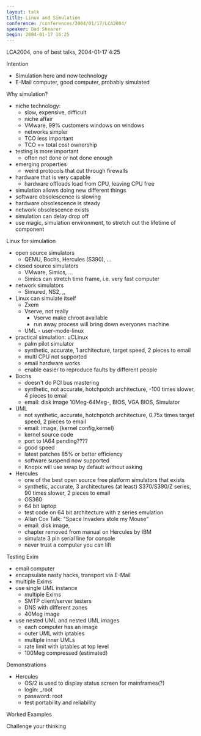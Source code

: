 ```yaml
---
layout: talk
title: Linux and Simulation
conference: /conferences/2004/01/17/LCA2004/
speaker: Dad Shearer
begin: 2004-01-17 16:25
---
```

LCA2004, one of best talks, 2004-01-17 4:25

Intention

* Simulation here and now technology
* E-Mail computer, good computer, probably simulated

Why simulation?

* niche technology:
  * slow, expensive, difficult
  * niche affair
  * VMware, 99% customers windows on windows
  * networks simpler
  * TCO less important
  * TCO == total cost ownership
* testing is more important
  * often not done or not done enough
* emerging properties
  * weird protocols that cut through firewalls
* hardware that is very capable
  * hardware offloads load from CPU, leaving CPU free
* simulation allows doing new different things
* software obsolescence is slowing
* hardware obsolescence is steady
* network obsolescence exists
* simulation can delay drop off
* use magic, simulation environment, to stretch out the lifetime of component

Linux for simulation

* open source simulators
  * QEMU, Bochs, Hercules (S390), ...
* closed source simulators
  * VMware, Simics, ...
  * Simics can stretch time frame, i.e. very fast computer
* network simulators
  * Simured, NS2, ,,
* Linux can simulate itself
  * Zxem
  * Vserve, not really
    * Vserve make chroot available
    * run away process will bring down everyones machine
  * UML - user-mode-linux
* practical simulation: uCLinux
  * palm pilot simulator
  * synthetic, accurate, 1 architecture, target speed, 2 pieces to email
  * multi CPU not supported
  * email hardware works
  * enable easier to reproduce faults by different people
* Bochs
  * doesn't do PCI bus mastering
  * synthetic, not accurate, hotchpotch architecture, -100 times slower, 4 pieces to email
  * email: disk image 10Meg-64Meg-, BIOS, VGA BIOS, Simulator
* UML
  * not synthetic, accurate, hotchpotch architecture, 0.75x times target speed, 2 pieces to email
  * email: image, {kernel config,kernel}
  * kernel source code
  * port to IA64 pending????
  * good speed
  * latest patches 85% or better efficiency
  * software suspend now supported
  * Knopix will use swap by default without asking
* Hercules
  * one of the best open source free platform simulators that exists
  * synthetic, accurate, 3 architectures (at least) S370/S390/Z series, 90 times slower, 2 pieces to email
  * OS360
  * 64 bit laptop
  * test code on 64 bit architecture with z series emulation
  * Allan Cox Talk: "Space Invaders stole my Mouse"
  * email: disk image, 
  * chapter removed from manual on Hercules by IBM
  * simulate 3 pin serial line for console
  * never trust a computer you can lift

Testing Exim

* email computer
* encapsulate nasty hacks, transport via E-Mail
* multiple Exims
* use single UML instance
  * multiple Exims
  * SMTP client/server testers
  * DNS with different zones
  * 40Meg image
* use nested UML and nested UML images
  * each computer has an image
  * outer UML with iptables
  * multiple inner UMLs
  * rate limit with iptables at top level
  * 100Meg compressed (estimated)

Demonstrations

* Hercules
  * OS/2 is used to display status screen for mainframes(?)
  * login: _root
  * password: root
  * test portability and reliability

Worked Examples

Challenge your thinking
